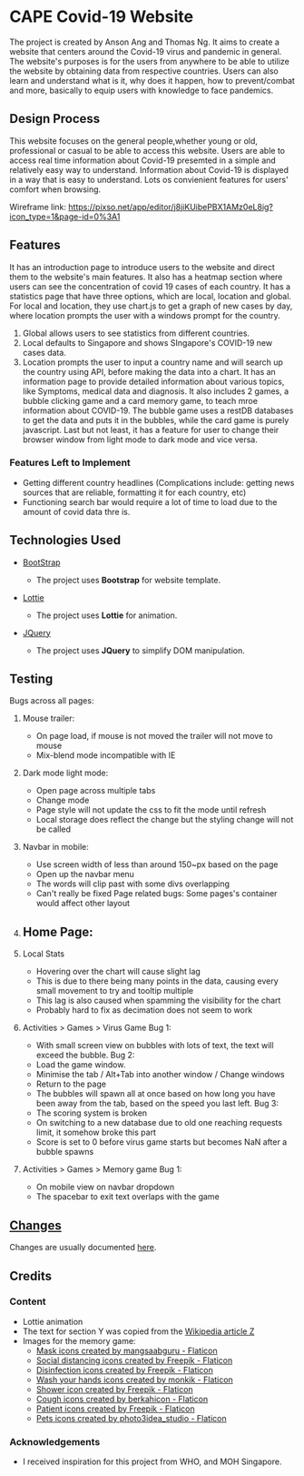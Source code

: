 # CAPE Covid-19 Website
The project is created by Anson Ang and Thomas Ng. It aims to create a website that centers around the Covid-19 virus and pandemic in general. The website's purposes is for the users from anywhere to be able to utilize the website by obtaining data from respective countries. Users can also learn and understand what is it, why does it happen, how to prevent/combat and more, basically to equip users with knowledge to face pandemics. 
 
## Design Process
This website focuses on the general people,whether young or old, professional or casual to be able to access this website. Users are able to access real time information about Covid-19 presemted in a simple and relatively easy way to understand. Information about Covid-19 is displayed in a way that is easy to understand. Lots os convienient features for users' comfort when browsing.

Wireframe link:
https://pixso.net/app/editor/j8jiKUibePBX1AMz0eL8ig?icon_type=1&page-id=0%3A1

## Features

 It has an introduction page to introduce users to the website and direct them to the website's main features.
 It also has a heatmap section where users can see the concentration of covid 19 cases of each country.
 It has a statistics page that have three options, which are local, location and global. For local and location, they use chart.js to get a graph of new cases by day, where location prompts the user with a windows prompt for the country.
 1. Global allows users to see statistics from different countries.
 2. Local defaults to Singapore and shows SIngapore's COVID-19 new cases data.
 3. Location prompts the user to input a country name and will search up the country using API, before making the data into a chart.
 It has an information page to provide detailed information about various topics, like Symptoms, medical data and diagnosis.
 It also includes 2 games, a bubble clicking game and a card memory game, to teach mroe information about COVID-19.
 The bubble game uses a restDB databases to get the data and puts it in the bubbles, while the card game is purely javascript.
Last but not least, it has a feature for user to change their browser window from light mode to dark mode and vice versa.

### Features Left to Implement
- Getting different country headlines (Complications include: getting news sources that are reliable, formatting it for each country, etc)
- Functioning search bar would require a lot of time to load due to the amount of covid data thre is.
## Technologies Used
- [BootStrap](https://bootstrap.com)
    - The project uses **Bootstrap** for website template.

- [Lottie](https://lottie.com)
    - The project uses **Lottie** for animation.

- [JQuery](https://jquery.com)
    - The project uses **JQuery** to simplify DOM manipulation.


## Testing

Bugs across all pages:

1. Mouse trailer:
    - On page load, if mouse is not moved the trailer will not move to mouse
    - Mix-blend mode incompatible with IE

2. Dark mode light mode:
    - Open page across multiple tabs
    - Change mode
    - Page style will not update the css to fit the mode until refresh
    - Local storage does reflect the change but the styling change will not be called

3. Navbar in mobile:
    - Use screen width of less than around 150~px based on the page
    - Open up the navbar menu
    - The words will clip past with some divs overlapping
    - Can't really be fixed
Page related bugs:
Some pages's container would affect other layout

1. Home Page:
    -

2. Local Stats
    - Hovering over the chart will cause slight lag
    - This is due to there being many points in the data, causing every small movement to try and tooltip multiple
    - This lag is also caused when spamming the visibility for the chart
    - Probably hard to fix as decimation does not seem to work

3. Activities > Games > Virus Game
    Bug 1:
    - With small screen view on bubbles with lots of text, the text will exceed the bubble.
    Bug 2:
    - Load the game window.
    - Minimise the tab / Alt+Tab into another window / Change windows
    - Return to the page
    - The bubbles will spawn all at once based on how long you have been away from the tab, based on the speed you last left.
    Bug 3:
    - The scoring system is broken
    - On switching to a new database due to old one reaching requests limit, it somehow broke this part
    - Score is set to 0 before virus game starts but becomes NaN after a bubble spawns

4. Activities > Games > Memory game
    Bug 1:
    - On mobile view on navbar dropdown
    - The spacebar to exit text overlaps with the game
## [Changes](PatchNotes.md) 
Changes are usually documented [here](PatchNotes.md).
## Credits

### Content
- Lottie animation
- The text for section Y was copied from the [Wikipedia article Z](https://en.wikipedia.org/wiki/Z)
- Images for the memory game:
    - [Mask icons created by mangsaabguru - Flaticon](https://www.flaticon.com/free-icons/mask)
    - [Social distancing icons created by Freepik - Flaticon](https://www.flaticon.com/free-icons/social-distancing)
    - [Disinfection icons created by Freepik - Flaticon](https://www.flaticon.com/free-icons/disinfection)
    - [Wash your hands icons created by monkik - Flaticon](https://www.flaticon.com/free-icons/wash-your-hands)
    - [Shower icon created by Freepik - Flaticon](https://www.flaticon.com/free-icons/furniture-and-household)
    - [Cough icons created by berkahicon - Flaticon](https://www.flaticon.com/free-icons/cough)
    - [Patient icons created by Freepik - Flaticon](https://www.flaticon.com/free-icons/patient)
    - [Pets icons created by photo3idea_studio - Flaticon](https://www.flaticon.com/free-icons/pets)
### Acknowledgements

- I received inspiration for this project from WHO, and MOH Singapore.

